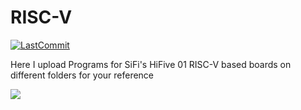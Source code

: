 # RISC-V

[![LastCommit](https://img.shields.io/github/last-commit/balaji303/RISC-V.svg?style=social)](https://github.com/balaji303/RISC-V/commits/master)

Here I upload Programs for SiFi's HiFive 01 RISC-V based boards on different folders for your reference


<a href="https://opencollective./shields#backers" target="_blank"><img src="https://opencollective.com/shields/backers.svg?=">
